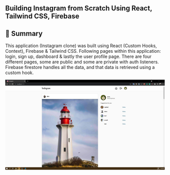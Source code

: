 ## Building Instagram from Scratch Using React, Tailwind CSS, Firebase

## 📣 Summary

This application (Instagram clone) was built using React (Custom Hooks, Context), Firebase & Tailwind CSS. Following pages within this application: login, sign up, dashboard & lastly the user profile page. There are four different pages, some are public and some are private with auth listeners. Firebase firestore handles all the data, and that data is retrieved using a custom hook.

[![Instagram Preview](https://github.com/DenysPyshniuk/my-instagram/blob/master/public/Screenshots/Instagram-clone.jpg?raw=true)](https://youtu.be/GcFAIltRdyE)
